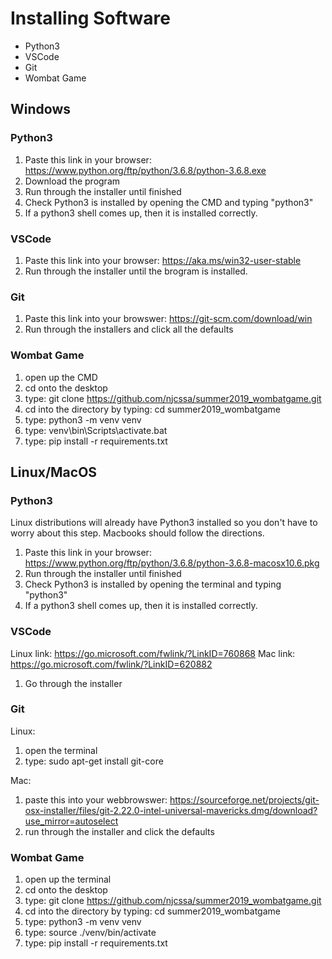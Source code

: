 # Installing Software

- Python3
- VSCode
- Git
- Wombat Game

## Windows

### Python3

1. Paste this link in your browser: https://www.python.org/ftp/python/3.6.8/python-3.6.8.exe
2. Download the program
3. Run through the installer until finished
4. Check Python3 is installed by opening the CMD and typing "python3"
5. If a python3 shell comes up, then it is installed correctly.

### VSCode

1. Paste this link into your browser: https://aka.ms/win32-user-stable
2. Run through the installer until the brogram is installed.

### Git

1. Paste this link into your browswer: https://git-scm.com/download/win
2. Run through the installers and click all the defaults

### Wombat Game

1. open up the CMD
2. cd onto the desktop
3. type: git clone https://github.com/njcssa/summer2019_wombatgame.git
4. cd into the directory by typing: cd summer2019_wombatgame
5. type: python3 -m venv venv
6. type: venv\bin\Scripts\activate.bat
7. type: pip install -r requirements.txt



## Linux/MacOS

### Python3

Linux distributions will already have Python3 installed so you don't have to worry about this step. Macbooks should follow the directions.

1. Paste this link in your browser: https://www.python.org/ftp/python/3.6.8/python-3.6.8-macosx10.6.pkg
2. Run through the installer until finished
3. Check Python3 is installed by opening the terminal and typing "python3"
4. If a python3 shell comes up, then it is installed correctly.

### VSCode

Linux link: https://go.microsoft.com/fwlink/?LinkID=760868
Mac link: https://go.microsoft.com/fwlink/?LinkID=620882

1. Go through the installer

### Git

Linux:
1. open the terminal
2. type: sudo apt-get install git-core

Mac:
1. paste this into your webbrowswer: https://sourceforge.net/projects/git-osx-installer/files/git-2.22.0-intel-universal-mavericks.dmg/download?use_mirror=autoselect
2. run through the installer and click the defaults

### Wombat Game

1. open up the terminal
2. cd onto the desktop
3. type: git clone https://github.com/njcssa/summer2019_wombatgame.git
4. cd into the directory by typing: cd summer2019_wombatgame
5. type: python3 -m venv venv
6. type: source ./venv/bin/activate
7. type: pip install -r requirements.txt